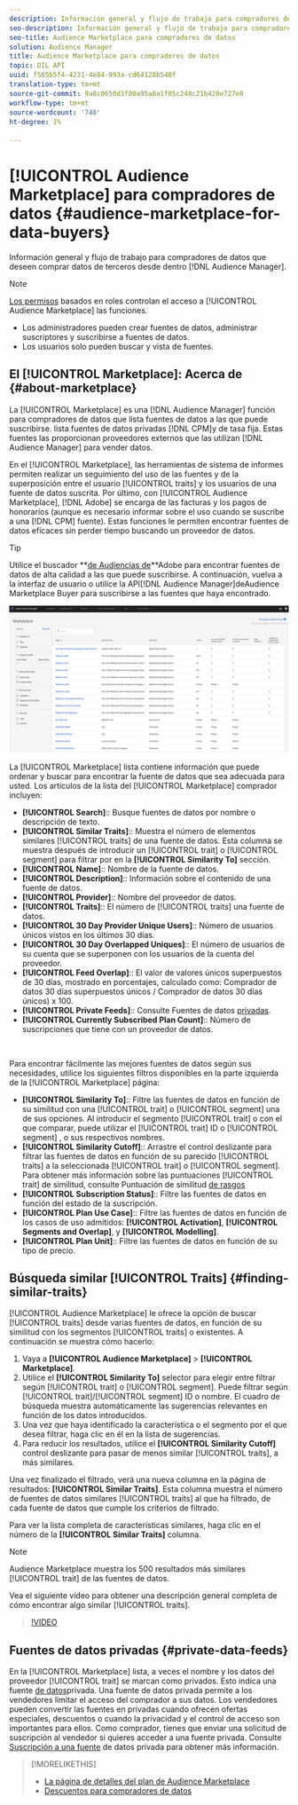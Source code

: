 ```yaml
---
description: Información general y flujo de trabajo para compradores de datos que deseen comprar datos de terceros desde el Audience Manager
seo-description: Información general y flujo de trabajo para compradores de datos que deseen comprar datos de terceros desde el Audience Manager
seo-title: Audience Marketplace para compradores de datos
solution: Audience Manager
title: Audience Marketplace para compradores de datos
topic: DIL API
uuid: f505b5f4-4231-4e84-993a-cd64128b540f
translation-type: tm+mt
source-git-commit: 9a8c0650d3f00a95a8a1f05c248c21b420e727e0
workflow-type: tm+mt
source-wordcount: '748'
ht-degree: 1%

---
```



# [!UICONTROL Audience Marketplace] para compradores de datos {#audience-marketplace-for-data-buyers}

Información general y flujo de trabajo para compradores de datos que deseen comprar datos de terceros desde dentro [!DNL Audience Manager].

>[!NOTE]
>[Los permisos](../../../reporting/reports-dashboard.md) basados en roles controlan el acceso a [!UICONTROL Audience Marketplace] las funciones.
>
>* Los administradores pueden crear fuentes de datos, administrar suscriptores y suscribirse a fuentes de datos.
>* Los usuarios solo pueden buscar y vista de fuentes.


## El [!UICONTROL Marketplace]: Acerca de {#about-marketplace}

La [!UICONTROL Marketplace] es una [!DNL Audience Manager] función para compradores de datos que lista fuentes de datos a las que puede suscribirse. lista fuentes de datos privadas [!DNL CPM]y de tasa fija. Estas fuentes las proporcionan proveedores externos que las utilizan [!DNL Audience Manager] para vender datos.

En el [!UICONTROL Marketplace], las herramientas de sistema de informes permiten realizar un seguimiento del uso de las fuentes y de la superposición entre el usuario [!UICONTROL traits] y los usuarios de una fuente de datos suscrita. Por último, con [!UICONTROL Audience Marketplace], [!DNL Adobe] se encarga de las facturas y los pagos de honorarios (aunque es necesario informar sobre el uso cuando se suscribe a una [!DNL CPM] fuente). Estas funciones le permiten encontrar fuentes de datos eficaces sin perder tiempo buscando un proveedor de datos.

>[!TIP]
>
>Utilice el buscador **[de Audiencias de](https://www.adobe-audience-finder.com/)**Adobe para encontrar fuentes de datos de alta calidad a las que puede suscribirse. A continuación, vuelva a la interfaz de usuario o utilice la API[!DNL Audience Manager]de[](https://bank.demdex.com/portal/swagger/index.html#/Audience_Marketplace_Buyer_API)Audience Marketplace Buyer para suscribirse a las fuentes que haya encontrado.

![comprador-mercado-información general](assets/buyer-marketplace-overview.png)

La [!UICONTROL Marketplace] lista contiene información que puede ordenar y buscar para encontrar la fuente de datos que sea adecuada para usted. Los artículos de la lista del [!UICONTROL Marketplace] comprador incluyen:

* **[!UICONTROL Search]**:: Busque fuentes de datos por nombre o descripción de texto.
* **[!UICONTROL Similar Traits]**:: Muestra el número de elementos similares [!UICONTROL traits] de una fuente de datos. Esta columna se muestra después de introducir un [!UICONTROL trait] o [!UICONTROL segment] para filtrar por en la **[!UICONTROL Similarity To]** sección.
* **[!UICONTROL Name]**:: Nombre de la fuente de datos.
* **[!UICONTROL Description]**:: Información sobre el contenido de una fuente de datos.
* **[!UICONTROL Provider]**:: Nombre del proveedor de datos.
* **[!UICONTROL Traits]**:: El número de [!UICONTROL traits] una fuente de datos.
* **[!UICONTROL 30 Day Provider Unique Users]**:: Número de usuarios únicos vistos en los últimos 30 días.
* **[!UICONTROL 30 Day Overlapped Uniques]**:: El número de usuarios de su cuenta que se superponen con los usuarios de la cuenta del proveedor.
* **[!UICONTROL Feed Overlap]**:: El valor de valores únicos superpuestos de 30 días, mostrado en porcentajes, calculado como: Comprador de datos 30 días superpuestos únicos / Comprador de datos 30 días únicos) x 100.
* **[!UICONTROL Private Feeds]**:: Consulte Fuentes de datos [privadas](../../../features/audience-marketplace/marketplace-private-feeds.md).
* **[!UICONTROL Currently Subscribed Plan Count]**:: Número de suscripciones que tiene con un proveedor de datos.

 

Para encontrar fácilmente las mejores fuentes de datos según sus necesidades, utilice los siguientes filtros disponibles en la parte izquierda de la [!UICONTROL Marketplace] página:

* **[!UICONTROL Similarity To]**:: Filtre las fuentes de datos en función de su similitud con una [!UICONTROL trait] o [!UICONTROL segment] una de sus opciones. Al introducir el segmento [!UICONTROL trait] o con el que comparar, puede utilizar el [!UICONTROL trait] ID o [!UICONTROL segment] , o sus respectivos nombres.
* **[!UICONTROL Similarity Cutoff]**:: Arrastre el control deslizante para filtrar las fuentes de datos en función de su parecido [!UICONTROL traits] a la seleccionada [!UICONTROL trait] o [!UICONTROL segment]. Para obtener más información sobre las puntuaciones [!UICONTROL trait] de similitud, consulte Puntuación de similitud [de rasgos](../../segments/trait-recommendations.md#trait-similarity-score)
* **[!UICONTROL Subscription Status]**:: Filtre las fuentes de datos en función del estado de la suscripción.
* **[!UICONTROL Plan Use Case]**:: Filtre las fuentes de datos en función de los casos de uso admitidos: **[!UICONTROL Activation]**, **[!UICONTROL Segments and Overlap]**, y **[!UICONTROL Modelling]**.
* **[!UICONTROL Plan Unit]**:: Filtre las fuentes de datos en función de su tipo de precio.

## Búsqueda similar [!UICONTROL Traits] {#finding-similar-traits}

[!UICONTROL Audience Marketplace] le ofrece la opción de buscar [!UICONTROL traits] desde varias fuentes de datos, en función de su similitud con los segmentos [!UICONTROL traits] o existentes. A continuación se muestra cómo hacerlo:

1. Vaya a **[!UICONTROL Audience Marketplace]** > **[!UICONTROL Marketplace]**.
2. Utilice el **[!UICONTROL Similarity To]** selector para elegir entre filtrar según [!UICONTROL trait] o [!UICONTROL segment]. Puede filtrar según [!UICONTROL trait]/[!UICONTROL segment] ID o nombre. El cuadro de búsqueda muestra automáticamente las sugerencias relevantes en función de los datos introducidos.
3. Una vez que haya identificado la característica o el segmento por el que desea filtrar, haga clic en él en la lista de sugerencias.
4. Para reducir los resultados, utilice el **[!UICONTROL Similarity Cutoff]** control deslizante para pasar de menos similar [!UICONTROL traits], a más similares.

Una vez finalizado el filtrado, verá una nueva columna en la página de resultados: **[!UICONTROL Similar Traits]**. Esta columna muestra el número de fuentes de datos similares [!UICONTROL traits] al que ha filtrado, de cada fuente de datos que cumple los criterios de filtrado.

Para ver la lista completa de características similares, haga clic en el número de la **[!UICONTROL Similar Traits]** columna.

>[!NOTE]
>
> Audience Marketplace muestra los 500 resultados más similares [!UICONTROL trait] de las fuentes de datos.

Vea el siguiente vídeo para obtener una descripción general completa de cómo encontrar algo similar [!UICONTROL traits].

>[!VIDEO](https://video.tv.adobe.com/v/29370/)

## Fuentes de datos privadas {#private-data-feeds}

En la [!UICONTROL Marketplace] lista, a veces el nombre y los datos del proveedor [!UICONTROL trait] se marcan como privados. Esto indica una fuente [de datos](../../../features/audience-marketplace/marketplace-private-feeds.md)privada. Una fuente de datos privada permite a los vendedores limitar el acceso del comprador a sus datos. Los vendedores pueden convertir las fuentes en privadas cuando ofrecen ofertas especiales, descuentos o cuando la privacidad y el control de acceso son importantes para ellos. Como comprador, tienes que enviar una solicitud de suscripción al vendedor si quieres acceder a una fuente privada. Consulte [Suscripción a una fuente](../../../features/audience-marketplace/marketplace-data-buyers/marketplace-manage-subscriptions.md#subscript-private-data-feed) de datos privada para obtener más información.

>[!MORELIKETHIS]
>
>* [La página de detalles del plan de Audience Marketplace](../../../features/audience-marketplace/marketplace-data-buyers/marketplace-manage-subscriptions.md#marketplace-buyer-details)
>* [Descuentos para compradores de datos](../../../features/audience-marketplace/marketplace-data-buyers/marketplace-manage-subscriptions.md#buyer-discount)

